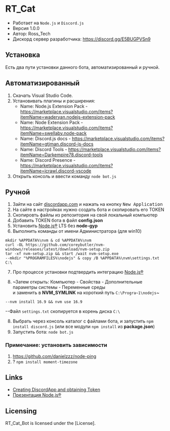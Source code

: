 # RT_Cat
* Работает на ```Node.js``` и ```Discord.js```
* Версия 1.0.0
* Автор: Ross_Tech
* Дискорд сервер разработчика: https://discord.gg/E5BUGPVSn9

## Установка

Есть два пути установки данного бота, автоматизированный и ручной.

## Автоматизированный
1. Скачать Visual Studio Code.
2. Установивать плагины и расширения:
    * Name: Node.js Extension Pack - https://marketplace.visualstudio.com/items?itemName=waderyan.nodejs-extension-pack
    * Name: Node Extension Pack - https://marketplace.visualstudio.com/items?itemName=swellaby.node-pack
    * Name: Discord.js docs - https://marketplace.visualstudio.com/items?itemName=gtjman.discord-js-docs
    * Name: Discord Tools - https://marketplace.visualstudio.com/items?itemName=Darkempire78.discord-tools
    * Name: Discord Presence - https://marketplace.visualstudio.com/items?itemName=icrawl.discord-vscode
3. Открыть консоль и ввести команду ```node bot.js```

## Ручной
1. Зайти на сайт [discordapp.com] и нажать на кнопку <kbd>New Application</kbd>
2. На сайте в настройках нужно создать бота и скопировать его TOKEN
3. Скопировть файлы из репозитория на свой локальный компьютер
4. Добавить TOKEN бота в файл **config.json**
5. Установить [Node.js&reg;] LTS без **node-gyp**
6. Выполнить команды от имени Администратора (для win10)
  ```
  mkdir %APPDATA%\nvm & cd %APPDATA%\nvm
  curl -OL https://github.com/coreybutler/nvm-windows/releases/latest/download/nvm-setup.zip
  tar -xf nvm-setup.zip && start /wait nvm-setup.exe
  --mkdir "%PROGRAMFILES%\nodejs" & copy /B %APPDATA%\nvm\settings.txt C:\
  ```
7. Про процессе установки подтвердить интеграцию [Node.js&reg;]

6. ~Затем открыть: Компьютер - Свойства - Дополнительные параметры системы - Переменные среды  
и заменить в **NVM_SYMLINK** на короткий путь `C:\Progra~1\nodejs`~


  ```
  --nvm install 16.9 && nvm use 16.9
  ```
  --Файл `settings.txt` скопируется в корень диска `C:\`



8. Выбрать через консоль каталог с файлами бота, и запустить `npm install discord.js` (или все модули `npm install` из **package.json**)
9. Запустить бота: ```node bot.js```

[discordapp.com]: //discordapp.com/developers/
[Node.js&reg;]: //nodejs.org/dist/latest-v16.x/

### Примечание: установить зависимости

1. https://github.com/danielzzz/node-ping
2. ? `npm install moment-timezone`

## Links

* [Creating DiscordApp and obtaining Token](//anidiots.guide/getting-started/getting-started-long-version)
* [Презентация Node.js&reg;](//urfu-2016.github.io/javascript-slides/09-nodejs/)

## Licensing

RT_Cat_Bot is licensed under the [License].
